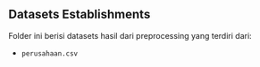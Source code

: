 ## Datasets Establishments

Folder ini berisi datasets hasil dari preprocessing yang terdiri dari:

- `perusahaan.csv`
